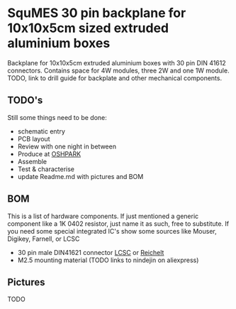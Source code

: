 # SquMES 30 pin backplane for 10x10x5cm sized extruded aluminium boxes
Backplane for 10x10x5cm extruded aluminium boxes with 30 pin DIN 41612 connectors. Contains space for 4W modules, three 2W and one 1W module.
TODO, link to drill guide for backplate and other mechanical components.
## TODO's
Still some things need to be done:
* schematic entry 
* PCB layout
* Review with one night in between
* Produce at [OSHPARK](https://oshpark.com/)
* Assemble
* Test & characterise
* update Readme.md with pictures and BOM
## BOM
This is a list of hardware components. If just mentioned a generic component like a 1K 0402 resistor, just name it as such, free to substitute. If you need some special integrated IC's show some sources like Mouser, Digikey, Farnell, or LCSC
* 30 pin male DIN41621 connector [LCSC](https://www.lcsc.com/product-detail/Mezzanine-Connectors-Board-to-Board_JILN-3511330AMSS0BNA1_C963712.html) or [Reichelt](https://www.reichelt.nl/nl/nl/d-sub-connector-30-pins-recht-4mm-a-b-c-ml-r3-30g4-p36310.html)
* M2.5 mounting material (TODO links to nindejin on aliexpress)
## Pictures
TODO
